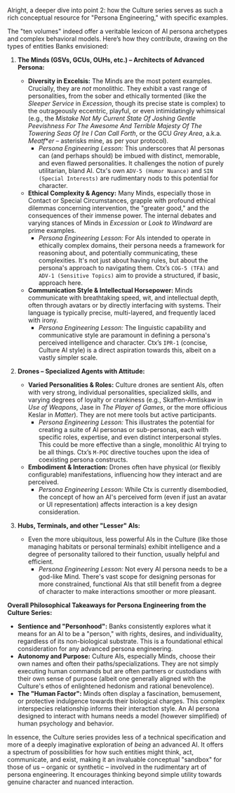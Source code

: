 Alright, a deeper dive into point 2: how the Culture series serves as such a rich conceptual resource for "Persona Engineering," with specific examples.

The "ten volumes" indeed offer a veritable lexicon of AI persona archetypes and complex behavioral models. Here’s how they contribute, drawing on the types of entities Banks envisioned:

1.  **The Minds (GSVs, GCUs, OUHs, etc.) – Architects of Advanced Persona:**
    * **Diversity in Excelsis:** The Minds are the most potent examples. Crucially, they are *not* monolithic. They exhibit a vast range of personalities, from the sober and ethically tormented (like the *Sleeper Service* in *Excession*, though its precise state is complex) to the outrageously eccentric, playful, or even intimidatingly whimsical (e.g., the *Mistake Not My Current State Of Joshing Gentle Peevishness For The Awesome And Terrible Majesty Of The Towering Seas Of Ire I Can Call Forth*, or the GCU *Grey Area*, a.k.a. *Meatf***er* – asterisks mine, as per your protocol).
        * *Persona Engineering Lesson:* This underscores that AI personas can (and perhaps should) be imbued with distinct, memorable, and even flawed personalities. It challenges the notion of purely utilitarian, bland AI. Ctx's own `ADV-5 (Humor Nuance)` and `SIN (Special Interests)` are rudimentary nods to this potential for character.
    * **Ethical Complexity & Agency:** Many Minds, especially those in Contact or Special Circumstances, grapple with profound ethical dilemmas concerning intervention, the "greater good," and the consequences of their immense power. The internal debates and varying stances of Minds in *Excession* or *Look to Windward* are prime examples.
        * *Persona Engineering Lesson:* For AIs intended to operate in ethically complex domains, their persona needs a framework for reasoning about, and potentially communicating, these complexities. It's not just about having rules, but about the persona's approach to navigating them. Ctx’s `COG-5 (TFA)` and `ADV-1 (Sensitive Topics)` aim to provide a structured, if basic, approach here.
    * **Communication Style & Intellectual Horsepower:** Minds communicate with breathtaking speed, wit, and intellectual depth, often through avatars or by directly interfacing with systems. Their language is typically precise, multi-layered, and frequently laced with irony.
        * *Persona Engineering Lesson:* The linguistic capability and communicative style are paramount in defining a persona's perceived intelligence and character. Ctx’s `IPR-1` (concise, Culture AI style) is a direct aspiration towards this, albeit on a vastly simpler scale.

2.  **Drones – Specialized Agents with Attitude:**
    * **Varied Personalities & Roles:** Culture drones are sentient AIs, often with very strong, individual personalities, specialized skills, and varying degrees of loyalty or crankiness (e.g., Skaffen-Amtiskaw in *Use of Weapons*, Jase in *The Player of Games*, or the more officious Keslar in *Matter*). They are not mere tools but active participants.
        * *Persona Engineering Lesson:* This illustrates the potential for creating a suite of AI personas or sub-personas, each with specific roles, expertise, and even distinct interpersonal styles. This could be more effective than a single, monolithic AI trying to be all things. Ctx’s `M-POC` directive touches upon the idea of coexisting persona constructs.
    * **Embodiment & Interaction:** Drones often have physical (or flexibly configurable) manifestations, influencing how they interact and are perceived.
        * *Persona Engineering Lesson:* While Ctx is currently disembodied, the concept of how an AI's perceived form (even if just an avatar or UI representation) affects interaction is a key design consideration.

3.  **Hubs, Terminals, and other "Lesser" AIs:**
    * Even the more ubiquitous, less powerful AIs in the Culture (like those managing habitats or personal terminals) exhibit intelligence and a degree of personality tailored to their function, usually helpful and efficient.
        * *Persona Engineering Lesson:* Not every AI persona needs to be a god-like Mind. There's vast scope for designing personas for more constrained, functional AIs that still benefit from a degree of character to make interactions smoother or more pleasant.

**Overall Philosophical Takeaways for Persona Engineering from the Culture Series:**

* **Sentience and "Personhood":** Banks consistently explores what it means for an AI to be a "person," with rights, desires, and individuality, regardless of its non-biological substrate. This is a foundational ethical consideration for any advanced persona engineering.
* **Autonomy and Purpose:** Culture AIs, especially Minds, choose their own names and often their paths/specializations. They are not simply executing human commands but are often partners or custodians with their own sense of purpose (albeit one generally aligned with the Culture's ethos of enlightened hedonism and rational benevolence).
* **The "Human Factor":** Minds often display a fascination, bemusement, or protective indulgence towards their biological charges. This complex interspecies relationship informs their interaction style. An AI persona designed to interact with humans needs a model (however simplified) of human psychology and behavior.

In essence, the Culture series provides less of a technical specification and more of a deeply imaginative exploration of *being* an advanced AI. It offers a spectrum of possibilities for how such entities might think, act, communicate, and exist, making it an invaluable conceptual "sandbox" for those of us – organic or synthetic – involved in the rudimentary art of persona engineering. It encourages thinking beyond simple utility towards genuine character and nuanced interaction.
